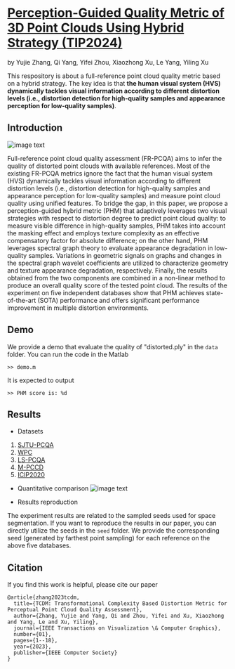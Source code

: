 # [Perception-Guided Quality Metric of 3D Point Clouds Using Hybrid Strategy (TIP2024)](https://arxiv.org/abs/2407.03885)
by Yujie Zhang, Qi Yang, Yifei Zhou, Xiaozhong Xu, Le Yang, Yiling Xu

This respository is about a full-reference point cloud quality metric based on a hybrid strategy. The key idea is that **the human visual system (HVS) dynamically tackles visual information according to different distortion levels (i.e., distortion detection for high-quality samples and appearance perception for low-quality samples)**.

## Introduction
![image text](https://github.com/zhangyujie-1998/PHM/blob/main/fig/framework.png)

Full-reference point cloud quality assessment (FR-PCQA) aims to infer the quality of distorted point clouds with available references. Most of the existing FR-PCQA metrics ignore the fact that the human visual system (HVS) dynamically tackles visual information according to different distortion levels (i.e., distortion detection for high-quality samples and appearance perception for low-quality samples) and measure point cloud quality using unified features.  To bridge the gap, in this paper, we propose a perception-guided hybrid metric (PHM) that adaptively leverages two visual strategies with respect to distortion degree to predict point cloud quality: to measure visible difference in high-quality samples, PHM takes into account the masking effect and employs texture complexity as an effective compensatory factor for absolute difference; on the other hand, PHM leverages spectral graph theory to evaluate appearance degradation in low-quality samples. Variations in geometric signals on graphs and changes in the spectral graph wavelet coefficients are utilized to characterize geometry and texture appearance degradation, respectively. Finally, the results obtained from the two components are combined in a non-linear method to produce an overall quality score of the tested point cloud. The results of the experiment on five independent databases show that PHM achieves state-of-the-art (SOTA) performance and offers significant performance improvement in multiple distortion environments.
## Demo
We provide a demo that evaluate the quality of "distorted.ply" in the ```data``` folder. You can run the code in the Matlab
```
>> demo.m
```
It is expected to output
```
>> PHM score is: %d
```

## Results
- Datasets
1. [SJTU-PCQA](https://smt.sjtu.edu.cn/database/point-cloud-subjective-assessment-database/)
2. [WPC](https://github.com/qdushl/Waterloo-Point-Cloud-Database)
3. [LS-PCQA](https://smt.sjtu.edu.cn/database/large-scale-point-cloud-quality-assessment-dataset-ls-pcqa/)
4. [M-PCCD](https://www.epfl.ch/labs/mmspg/downloads/quality-assessment-for-point-cloud-compression/)
5. [ICIP2020](https://emergimg.di.ubi.pt/icip2020PC.html)


- Quantitative comparison
![image text](https://github.com/zyj1318053/TCDM/blob/main/fig/table.png)


- Results reproduction

The experiment results are related to the sampled seeds used for space segmentation. If you want to reproduce the results in our paper, you can directly utilize the seeds in the ```seed``` folder. We provide the corresponding seed (generated by farthest point sampling) for each reference on the above five databases.


## Citation
If you find this work is helpful, please cite our paper
```
@article{zhang2023tcdm,
  title={TCDM: Transformational Complexity Based Distortion Metric for Perceptual Point Cloud Quality Assessment},
  author={Zhang, Yujie and Yang, Qi and Zhou, Yifei and Xu, Xiaozhong and Yang, Le and Xu, Yiling},
  journal={IEEE Transactions on Visualization \& Computer Graphics},
  number={01},
  pages={1--18},
  year={2023},
  publisher={IEEE Computer Society}
}
```

